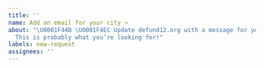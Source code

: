 ```yaml
---
title: ''
name: Add an email for your city ⭐️
about: "\U0001F44B \U0001F4EC Update defund12.org with a message for your community.
  This is probably what you’re looking for!"
labels: new-request
assignees: ''
---
```


<!--
Hi, thanks for your interest in adding your city to the website. Emails on defund12.org are all written by community members. To add your city, you **must** provide:

- Email addresses (at least one) of the government officials you’d like to receive the message
- Detailed message concerning the budgeting decisions at stake in your community

**_Until you provide this content, we cannot post your city._**

Messages should follow our [email style guidelines](https://github.com/defund12/defund12.org/blob/gh-pages/EMAIL_TEMPLATE_STYLE_GUIDE.md). Remember that messages must be specific to your locale and focused on defunding the police. If your message is copied from an external source, please provide a link to the original source. If the email style guide isn't followed, your issue will be closed. We have a friendly robot that will delete any requests that do not at least include one instance of [NAME] or [YOUR NAME] in your letter!

Remember that messages must be city-specific and focused on defunding the police. If your message is copied from an external source, please provide a link to the original source.

Your request will be **closed** until you reply with the necessary content. Thank you!
-->
